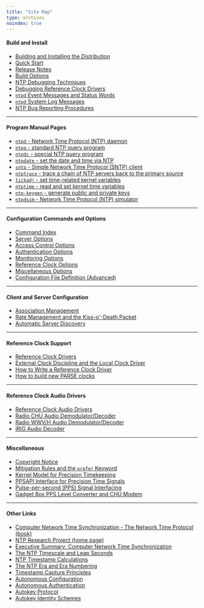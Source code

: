 ```yaml
---
title: "Site Map"
type: archives
noindex: true
---
```


#### Build and Install

* [Building and Installing the Distribution](/archives/4.2.6-series/build/)
* [Quick Start](/archives/4.2.6-series/quick/)
* [Release Notes](/archives/4.2.6-series/release/)
* [Build Options](/archives/4.2.6-series/config/)
* [NTP Debugging Techniques](/archives/4.2.6-series/debug/)
* [Debugging Reference Clock Drivers](/archives/4.2.6-series/rdebug/)
* [<code>ntpd</code> Event Messages and Status Words](/archives/4.2.6-series/decode/)
* [<code>ntpd</code> System Log Messages](/archives/4.2.6-series/msyslog/)
* [NTP Bug Reporting Procedures](/bugs/)

* * *

#### Program Manual Pages

* [<code>ntpd</code> - Network Time Protocol (NTP) daemon](/archives/4.2.6-series/ntpd/)
* [<code>ntpq</code> - standard NTP query program](/archives/4.2.6-series/ntpq/)
* [<code>ntpdc</code> - special NTP query program](/archives/4.2.6-series/ntpdc/)
* [<code>ntpdate</code> - set the date and time via NTP](/archives/4.2.6-series/ntpdate/)
* <code>[sntp</code> - Simple Network Time Protocol (SNTP) client](/archives/4.2.6-series/sntp/)
* [<code>ntptrace</code> - trace a chain of NTP servers back to the primary source](/archives/4.2.6-series/ntptrace/)
* [<code>tickadj</code> - set time-related kernel variables](/archives/4.2.6-series/tickadj/)
* [<code>ntptime</code> - read and set kernel time variables](/archives/4.2.6-series/ntptime/)
* [<code>ntp-keygen</code> - generate public and private keys](/archives/4.2.6-series/keygen/)
* [<code>ntpdsim</code> - Network Time Protocol (NTP) simulator](/archives/4.2.6-series/ntpdsim/)

* * *

#### Configuration Commands and Options

* [Command Index](/archives/4.2.6-series/comdex/)
* [Server Options](/archives/4.2.6-series/confopt/)
* [Access Control Options](/archives/4.2.6-series/accopt/)
* [Authentication Options](/archives/4.2.6-series/authopt/)
* [Monitoring Options](/archives/4.2.6-series/monopt/)
* [Reference Clock Options](/archives/4.2.6-series/clockopt/)
* [Miscellaneous Options](/archives/4.2.6-series/miscopt/)
* [Configuration File Definition (Advanced)](/archives/4.2.6-series/ntp_conf/)

* * *

#### Client and Server Configuration

* [Association Management](/archives/4.2.6-series/assoc/)
* [Rate Management and the Kiss-o'-Death Packet](/archives/4.2.6-series/rate/)
* [Automatic Server Discovery](/archives/4.2.6-series/manyopt/)

* * *

#### Reference Clock Support

* [Reference Clock Drivers](/archives/4.2.6-series/refclock/)
* [External Clock Discipline and the Local Clock Driver](/archives/4.2.6-series/extern/)
* [How to Write a Reference Clock Driver](/archives/4.2.6-series/howto/)
* [How to build new PARSE clocks](/archives/4.2.6-series/parsenew/)

* * *

#### Reference Clock Audio Drivers

* [Reference Clock Audio Drivers](/archives/4.2.6-series/audio/)
* [Radio CHU Audio Demodulator/Decoder](/archives/drivers/driver7/)
* [Radio WWV/H Audio Demodulator/Decoder](/archives/drivers/driver36/)
* [IRIG Audio Decoder](/archives/drivers/driver6/)

* * *

#### Miscellaneous 

* [Copyright Notice](/archives/4.2.6-series/copyright/)
* [Mitigation Rules and the <code>prefer</code> Keyword](/archives/4.2.6-series/prefer/)
* [Kernel Model for Precision Timekeeping](/archives/4.2.6-series/kern/)
* [PPSAPI Interface for Precision Time Signals](/archives/4.2.6-series/kernpps/)
* [Pulse-per-second (PPS) Signal Interfacing](/archives/4.2.6-series/pps/)
* [Gadget Box PPS Level Converter and CHU Modem](/archives/4.2.6-series/gadget/)

* * *

#### Other Links

* [Computer Network Time Synchronization - The Network Time Protocol (book)](/reflib/book/)
* [NTP Research Project (home page)](/reflib/ntp/)
* [Executive Summary: Computer Network Time Synchronization](/reflib/exec/)
* [The NTP Timescale and Leap Seconds](/reflib/leap/)
* [NTP Timestamp Calculations](/reflib/time/)
* [The NTP Era and Era Numbering](/reflib/y2k/)
* [Timestamp Capture Principles](/reflib/stamp/)
* [Autonomous Configuration](/reflib/autocfg/)
* [Autonomous Authentication](/reflib/autokey/)
* [Autokey Protocol](/reflib/proto/)
* [Autokey Identity Schemes](/reflib/ident/)